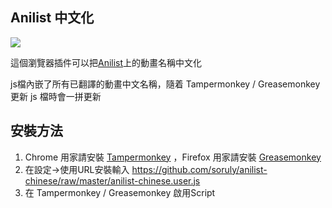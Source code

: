 ## Anilist 中文化
[![](https://david-dm.org/soruly/anilist-chinese/status.svg)](https://david-dm.org/soruly/anilist-chinese)

這個瀏覽器插件可以把[Anilist](http://anilist.co)上的動畫名稱中文化

js檔內嵌了所有已翻譯的動畫中文名稱，隨着 Tampermonkey / Greasemonkey 更新 js 檔時會一拼更新

## 安裝方法

1. Chrome 用家請安裝 [Tampermonkey](https://tampermonkey.net/) ，Firefox 用家請安裝 [Greasemonkey](http://www.greasespot.net/)
2. 在設定->使用URL安裝輸入 https://github.com/soruly/anilist-chinese/raw/master/anilist-chinese.user.js
3. 在 Tampermonkey / Greasemonkey 啟用Script


